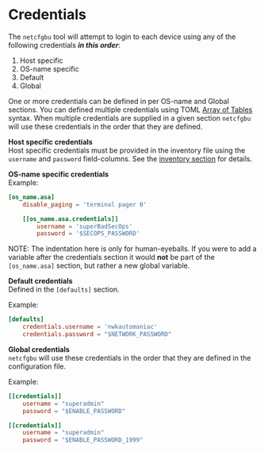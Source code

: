 # Credentials
The `netcfgbu` tool will attempt to login to each device using any of the
following credentials **_in this order_**:

   1. Host specific
   2. OS-name specific
   3. Default
   4. Global

One or more credentials can be defined in per OS-name and Global sections. You
can defined multiple credentials using TOML [Array of
Tables](https://github.com/toml-lang/toml#user-content-array-of-tables) syntax.
When multiple credentials are supplied in a given section `netcfgbu` will use
these credentials in the order that they are defined.

**Host specific credentials**<br/>
Host specific credentials must be provided in the inventory file using the
`username` and `password` field-columns. See the [inventory
section](inventory.md) for details.

**OS-name specific credentials**<br/>
Example:
```toml
[os_name.asa]
    disable_paging = 'terminal pager 0'

    [[os_name.asa.credentials]]
        username = 'superBadSecOps'
        password = '$SECOPS_PASSWORD'
```

NOTE: The indentation here is only for human-eyeballs.  If you were to add a
variable after the credentials section it would **not** be part of the
`[os_name.asa]` section, but rather a new global variable.


**Default credentials**<br/>
Defined in the `[defaults]` section.

Example:
```toml
[defaults]
    credentials.username = 'nwkautomaniac'
    credentials.password = "$NETWORK_PASSWORD"
```

**Global credentials**<br/>
`netcfgbu` will use these credentials in the order that they are defined in the
configuration file.

Example:
```toml
[[credentials]]
    username = "superadmin"
    password = "$ENABLE_PASSWORD"

[[credentials]]
    username = "superadmin"
    password = "$ENABLE_PASSWORD_1999"
````
